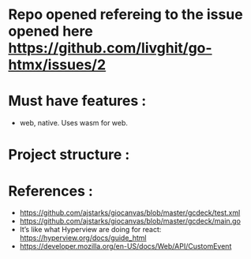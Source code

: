 # Repo opened refereing to the issue opened here https://github.com/livghit/go-htmx/issues/2

# Must have features :

- web, native. Uses wasm for web.

# Project structure : 



# References : 

- https://github.com/ajstarks/giocanvas/blob/master/gcdeck/test.xml
- https://github.com/ajstarks/giocanvas/blob/master/gcdeck/main.go
- It’s like what Hyperview are doing for react: https://hyperview.org/docs/guide_html
- https://developer.mozilla.org/en-US/docs/Web/API/CustomEvent
